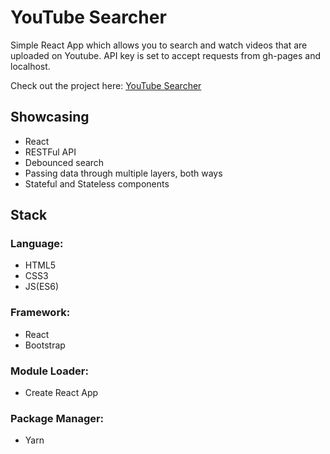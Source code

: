 # YouTube Searcher

Simple React App which allows you to search and watch videos that are uploaded on Youtube. API key is set to accept requests from gh-pages and localhost.  

Check out the project here: [YouTube Searcher](https://dejan-krstic.github.io/youtube-searcher/)

## Showcasing
- React
- RESTFul API
- Debounced search
- Passing data through multiple layers, both ways
- Stateful and Stateless components

## Stack

### Language: 
- HTML5
- CSS3
- JS(ES6) 

### Framework: 
- React 
- Bootstrap 

### Module Loader: 
- Create React App

### Package Manager: 
- Yarn
